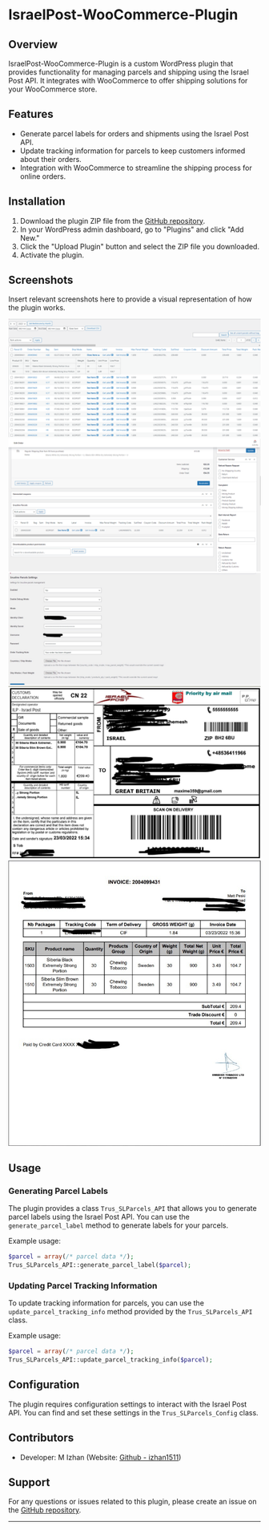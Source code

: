 # IsraelPost-WooCommerce-Plugin

## Overview

IsraelPost-WooCommerce-Plugin is a custom WordPress plugin that provides functionality for managing parcels and shipping using the Israel Post API. It integrates with WooCommerce to offer shipping solutions for your WooCommerce store.

## Features

- Generate parcel labels for orders and shipments using the Israel Post API.
- Update tracking information for parcels to keep customers informed about their orders.
- Integration with WooCommerce to streamline the shipping process for online orders.

## Installation

1. Download the plugin ZIP file from the [GitHub repository](https://github.com/izhan1511/IsraelPost-WooCommerce-Plugin).
2. In your WordPress admin dashboard, go to "Plugins" and click "Add New."
3. Click the "Upload Plugin" button and select the ZIP file you downloaded.
4. Activate the plugin.

## Screenshots

Insert relevant screenshots here to provide a visual representation of how the plugin works.

![Screenshot 1](screenshots/screenshot1.png)
![Screenshot 2](screenshots/screenshot2.PNG)
![Screenshot 3](screenshots/screenshot3.jpg)
![Screenshot 4](screenshots/screenshot4.jpg)
![Screenshot 5](screenshots/screenshot5.jpg)

## Usage

### Generating Parcel Labels

The plugin provides a class `Trus_SLParcels_API` that allows you to generate parcel labels using the Israel Post API. You can use the `generate_parcel_label` method to generate labels for your parcels.

Example usage:
```php
$parcel = array(/* parcel data */);
Trus_SLParcels_API::generate_parcel_label($parcel);
```

### Updating Parcel Tracking Information

To update tracking information for parcels, you can use the `update_parcel_tracking_info` method provided by the `Trus_SLParcels_API` class.

Example usage:
```php
$parcel = array(/* parcel data */);
Trus_SLParcels_API::update_parcel_tracking_info($parcel);
```

## Configuration

The plugin requires configuration settings to interact with the Israel Post API. You can find and set these settings in the `Trus_SLParcels_Config` class.

## Contributors

- Developer: M Izhan (Website: [Github - izhan1511](https://github.com/izhan1511))

## Support

For any questions or issues related to this plugin, please create an issue on the [GitHub repository](https://github.com/izhan1511/IsraelPost-WooCommerce-Plugin/issues).

---
